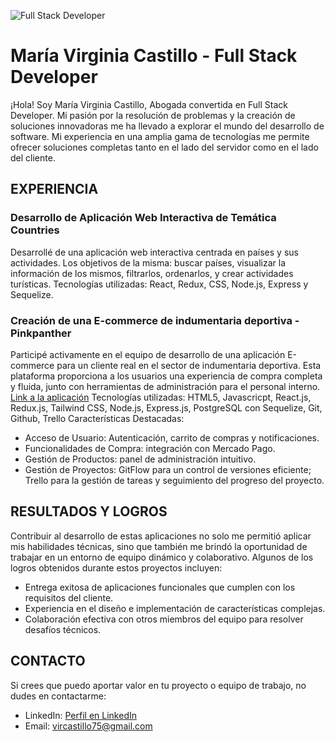 ![Full Stack Developer](https://swansoftwaresolutions.com/wp-content/uploads/2020/04/05.14.20-Meet-a-Full-Stack-Developer-Vlad-Ryba.jpg)
# María Virginia Castillo - Full Stack Developer

¡Hola! Soy María Virginia Castillo, Abogada convertida en Full Stack Developer. Mi pasión por la resolución de problemas y la creación de soluciones innovadoras me ha llevado a explorar el mundo del desarrollo de software. Mi experiencia en una amplia gama de tecnologías me permite ofrecer soluciones completas tanto en el lado del servidor como en el lado del cliente.

## EXPERIENCIA
### Desarrollo de Aplicación Web Interactiva de Temática Countries
Desarrollé de una aplicación web interactiva centrada en países y sus actividades. Los objetivos de la misma: buscar países, visualizar la información de los mismos, filtrarlos, ordenarlos, y crear actividades turísticas. Tecnologías utilizadas: React, Redux, CSS, Node.js, Express y Sequelize.

### Creación de una E-commerce de indumentaria deportiva - Pinkpanther
Participé activamente en el equipo de desarrollo de una aplicación E-commerce para un cliente real en el sector de indumentaria deportiva. Esta plataforma proporciona a los usuarios una experiencia de compra completa y fluida, junto con herramientas de administración para el personal interno. [Link a la aplicación](https://pinkpantherfront.vercel.app/)
Tecnologías utilizadas: HTML5, Javascricpt, React.js, Redux.js, Tailwind CSS, Node.js, Express.js, PostgreSQL con Sequelize, Git, Github, Trello
Características Destacadas: 
* Acceso de Usuario: Autenticación, carrito de compras y notificaciones.
* Funcionalidades de Compra: integración con Mercado Pago.
* Gestión de Productos: panel de administración intuitivo.
* Gestión de Proyectos: GitFlow para un control de versiones eficiente; Trello para la gestión de tareas y seguimiento del progreso del proyecto.

## RESULTADOS Y LOGROS
Contribuir al desarrollo de estas aplicaciones no solo me permitió aplicar mis habilidades técnicas, sino que también me brindó la oportunidad de trabajar en un entorno de equipo dinámico y colaborativo. Algunos de los logros obtenidos durante estos proyectos incluyen:
- Entrega exitosa de aplicaciones funcionales que cumplen con los requisitos del cliente.
- Experiencia en el diseño e implementación de características complejas.
- Colaboración efectiva con otros miembros del equipo para resolver desafíos técnicos.

## CONTACTO
Si crees que puedo aportar valor en tu proyecto o equipo de trabajo, no dudes en contactarme:

- LinkedIn: [Perfil en LinkedIn](https://www.linkedin.com/in/mvirginiacastillo/)
- Email: vircastillo75@gmail.com






